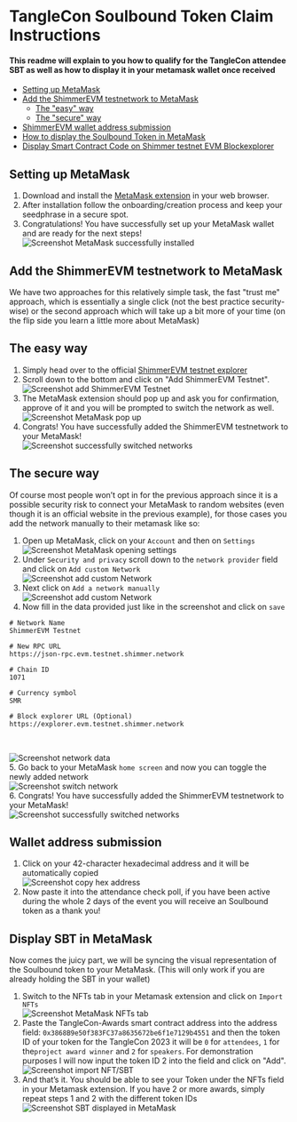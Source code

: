 # TangleCon Soulbound Token Claim Instructions
#### This readme will explain to you how to qualify for the TangleCon attendee SBT as well as how to display it in your metamask wallet once received

- [Setting up MetaMask](#setting-up-metaMask)
- [Add the ShimmerEVM testnetwork to MetaMask](#add-the-shimmerevm-testnetwork-to-metamask)
    - [The "easy" way](#the-easy-way)
    - [The "secure" way](#the-secure-way)
- [ShimmerEVM wallet address submission](wallet-address-submission)
- [How to display the Soulbound Token in MetaMask](#display-sbt-in-metamask)
- [Display Smart Contract Code on Shimmer testnet EVM Blockexplorer](https://explorer.evm.testnet.shimmer.network/address/0x3868B9e50f383FC37a8635672be6f1e7129b4551/contracts#address-tabs)

## Setting up MetaMask
1. Download and install the [MetaMask extension](https://metamask.io/) in your web browser. <br />
2. After installation follow the onboarding/creation process and keep your seedphrase in a secure spot. <br />
3. Congratulations! You have successfully set up your MetaMask wallet and are ready for the next steps! <br />
![Screenshot MetaMask successfully installed](./media/0.png) <br />

## Add the ShimmerEVM testnetwork to MetaMask
We have two approaches for this relatively simple task, the fast "trust me" approach, which is essentially a single click (not the best practice security-wise) or the second approach which will take up a bit more of your time (on the flip side you learn a little more about MetaMask) <br />

## The easy way
1. Simply head over to the official [ShimmerEVM testnet explorer](https://explorer.evm.testnet.shimmer.network/) <br />
2. Scroll down to the bottom and click on "Add ShimmerEVM Testnet". <br />
![Screenshot add ShimmerEVM Testnet](./media/1.png) <br />
3. The MetaMask extension should pop up and ask you for confirmation, approve of it and you will be prompted to switch the network as well. <br />
![Screenshot MetaMask pop up](./media/2.png) <br />
4. Congrats! You have successfully added the ShimmerEVM testnetwork to your MetaMask! <br />
![Screenshot successfully switched networks](./media/3.png) <br />

## The secure way
Of course most people won’t opt in for the previous approach since it is a possible security risk to connect your MetaMask to random websites (even though it is an official website in the previous example), for those cases you add the network manually to their metamask like so: <br />
1. Open up MetaMask, click on your ```Account``` and then on ```Settings``` <br />
![Screenshot MetaMask opening settings](./media/4.png) <br />
2. Under ```Security and privacy``` scroll down to the ```network provider``` field and click on ```Add custom Network``` <br />
![Screenshot add custom Network](./media/5.png) <br />
3. Next click on ```Add a network manually```
![Screenshot add custom Network](./media/6.png) <br />
4. Now fill in the data provided just like in the screenshot and click on ```save``` <br />
```
# Network Name
ShimmerEVM Testnet

# New RPC URL
https://json-rpc.evm.testnet.shimmer.network

# Chain ID
1071

# Currency symbol
SMR

# Block explorer URL (Optional)
https://explorer.evm.testnet.shimmer.network
```
<br />

![Screenshot network data](./media/7.png) <br />
5. Go back to your MetaMask ```home screen``` and now you can toggle the newly added network  <br />
![Screenshot switch network](./media/8.png) <br />
6. Congrats! You have successfully added the ShimmerEVM testnetwork to your MetaMask! <br />
![Screenshot successfully switched networks](./media/3.png) <br />

## Wallet address submission
1. Click on your 42-character hexadecimal address and it will be automatically copied <br />
![Screenshot copy hex address](./media/12.png) <br />
2. Now paste it into the attendance check poll, if you have been active during the whole 2 days of the event you will receive an Soulbound token as a thank you! <br />

## Display SBT in MetaMask
Now comes the juicy part, we will be syncing the visual representation of the Soulbound token to your MetaMask. (This will only work if you are already holding the SBT in your wallet) <br />

1. Switch to the NFTs tab in your Metamask extension and click on ```Import NFTs``` <br />
![Screenshot MetaMask NFTs tab](./media/9.png) <br />
2. Paste the TangleCon-Awards smart contract address into the address field: ```0x3868B9e50f383FC37a8635672be6f1e7129b4551``` and then the token ID of your token for the TangleCon 2023 it will be ```0``` for ```attendees```, ```1``` for the```project award winner``` and ```2``` for ```speakers```. For demonstration purposes I will now input the token ID 2 into the field and click on "Add". <br />
![Screenshot import NFT/SBT](./media/10.png) <br />
3. And that’s it. You should be able to see your Token under the NFTs field in your Metamask extension. If you have 2 or more awards, simply repeat steps 1 and 2 with the different token IDs <br />
![Screenshot SBT displayed in MetaMask](./media/11.png) <br />
